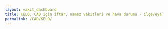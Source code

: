 ```yaml
---
layout: vakit_dashboard
title: KELO, CAD için iftar, namaz vakitleri ve hava durumu - ilçe/eyalet seç
permalink: /CAD/KELO/
---
```


<script type="text/javascript">
  var GLOBAL_COUNTRY = 'CAD';
  var GLOBAL_CITY = 'KELO';
  var GLOBAL_STATE = '';
  var lat = 72;
  var lon = 21;
</script>
